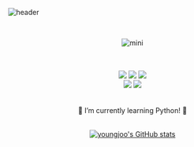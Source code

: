 ![header](https://capsule-render.vercel.app/api?type=waving&&color=0:CEF6F5,100:D8CEF6&height=300&section=header&text=Youngjoo's%20Profile&fontSize=70)


<div align="center">

<br/>


![mini](https://t1.daumcdn.net/cafeattach/mEr9/1fe2a6e7d531449c33ab1e17b78aabbb1c08445a)
<br/>
<br/>
<br/>

<img src="https://img.shields.io/badge/SSAFY-%2300BAF2.svg?&style=for-the-badge&logo=samsung&logoColor=black" />
  <img src="https://img.shields.io/badge/python-%233776AB.svg?&style=for-the-badge&logo=python&logoColor=white" />
  <img src="https://img.shields.io/badge/MATLAB-%23EEEEEE.svg?&style=for-the-badge&logo=&logoColor=black" />
  <br/>
  <img src="https://img.shields.io/badge/fusion360-%23FF8C00.svg?&style=for-the-badge&logo=&logoColor=white" />
  <img src="https://img.shields.io/badge/catia-%23006699.svg?&style=for-the-badge&logo=&logoColor=white" />

<br/>
<br/>
<br/>
🌱 I’m currently learning Python! 🌱
<br/>
<br/>

  
[![youngjoo's GitHub stats](https://github-readme-stats.vercel.app/api?username=youngjoo0108)](https://github.com/anuraghazra/github-readme-stats)

</div>



<!--
**youngjoo0108/youngjoo0108** is a ✨ _special_ ✨ repository because its `README.md` (this file) appears on your GitHub profile.

Here are some ideas to get you started:

- 🔭 I’m currently working on ...
- 🌱 I’m currently learning ...
- 👯 I’m looking to collaborate on ...
- 🤔 I’m looking for help with ...
- 💬 Ask me about ...
- 📫 How to reach me: ...
- 😄 Pronouns: ...
- ⚡ Fun fact: ...
-->
